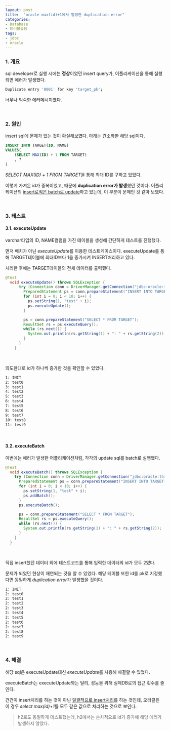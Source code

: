 ```yaml
---
layout: post
title:  "oracle max(id)+1에서 발생한 duplication error"
categories:
- Database
- 트러블슈팅
tags:
- jdbc
- oracle
---
```


### 1. 개요
sql developer로 실행 시에는 **정상**이었던 insert query가, 어플리케이션을 통해 실행되면 에러가 발생했다.
```bash
Duplicate entry '0001' for key 'target_pk';
```

너무나 익숙한 에러메시지였다.

<br/>

### 2. 원인
insert sql에 문제가 있는 것이 확실해보였다.
아래는 간소화한 해당 sql이다.
```sql
INSERT INTO TARGET(ID, NAME)
VALUES(
    (SELECT MAX(ID) + 1 FROM TARGET)
    , ?
)
```

<var>SELECT MAX(ID) + 1 FROM TARGET</var>을 통해 최대 ID를 구하고 있었다.

이렇게 가져온 id가 중복이었고, 때문에 **duplication error가 발생**했던 것이다.
어플리케이션의 <ins>insert로직은 batch로 update</ins>하고 있는데, 이 부분이 문제인 것 같아 보였다.

<br/>

### 3. 테스트
#### 3.1. executeUpdate
varchar타입의 ID, NAME컬럼을 가진 테이블을 생성해 간단하게 테스트를 진행했다.

먼저 배치가 아닌 <var>executeUpdate</var>를 이용한 테스트케이스이다.
executeUpdate를 통해 TARGET테이블에 최대ID보다 1을 증가시켜 INSERT처리하고 있다. 

처리한 후에는 TARGET테이블의 전체 데이터를 출력했다.

```java
@Test
  void executeUpdate() throws SQLException {
      try (Connection conn = DriverManager.getConnection("jdbc:oracle:thin:@localhost:1521:orcl","sa", "password")) {
        PreparedStatement ps = conn.prepareStatement("INSERT INTO TARGET(ID, NAME) VALUES((SELECT MAX(ID) + 1 FROM TARGET), ?)");
        for (int i = 0; i < 10; i++) {
          ps.setString(1, "test" + i);
          ps.executeUpdate();
        }

        ps = conn.prepareStatement("SELECT * FROM TARGET");
        ResultSet rs = ps.executeQuery();
        while (rs.next()) {
          System.out.println(rs.getString(1) + ": " + rs.getString(2));
        }
      }
    }
```

<br/>

의도한대로 id가 하나씩 증가한 것을 확인할 수 있었다.
```bash
1: INIT
2: test0
3: test1
4: test2
5: test3
6: test4
7: test5
8: test6
9: test7
10: test8
11: test9
```

<br/>

#### 3.2. executeBatch
이번에는 에러가 발생한 어플리케이션처럼, 각각의 update sql를 batch로 실행했다.

```java
@Test
  void executeBatch() throws SQLException {
    try (Connection conn = DriverManager.getConnection("jdbc:oracle:thin:@loclhost:1521:orcl", "sa", "password")) {
      PreparedStatement ps = conn.prepareStatement("INSERT INTO TARGET(ID, NAME) VALUES((SELECT MAX(ID) + 1 FROM TARGET), ?)");
      for (int i = 0; i < 10; i++) {
        ps.setString(1, "test" + i);
        ps.addBatch();
      }
      ps.executeBatch();

      ps = conn.prepareStatement("SELECT * FROM TARGET");
      ResultSet rs = ps.executeQuery();
      while (rs.next()) {
        System.out.println(rs.getString(1) + ": " + rs.getString(2));
      }
    }
  }
```

<br/>

직접 insert했던 데이터 외에 테스트코드를 통해 입력한 데이터의 id가 모두 2였다.

문제가 되었던 현상이 재연되는 것을 알 수 있었다.
해당 테이블 또한 id를 pk로 지정했다면 동일하게 <var>duplication error</var>가 발생했을 것이다.

```bash
1: INIT
2: test0
2: test1
2: test2
2: test3
2: test4
2: test5
2: test6
2: test7
2: test8
2: test9
```

<br/>

### 4. 해결
해당 sql은 executeUpdate대신 <var>executeUpdate</var>를 사용해 해결할 수 있었다.

executeBatch는 executeUpdate와는 달리, 성능을 위해 실제DB로의 접근 횟수를 줄인다.

건건이 insert처리를 하는 것이 아닌 <ins>일괄적으로 insert처리</ins>를 하는 것인데,
오라클은 이 경우 <var>select max(id)+1</var>를 모두 같은 값으로 처리하는 것으로 보인다.
> h2로도 동일하게 테스트했는데, h2에서는 순차적으로 id가 증가해 해당 에러가 발생하지 않았다.

